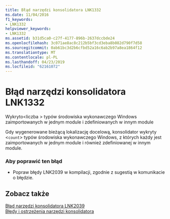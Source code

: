 ```yaml
---
title: Błąd narzędzi konsolidatora LNK1332
ms.date: 11/04/2016
f1_keywords:
- LNK1332
helpviewer_keywords:
- LNK1332
ms.assetid: b31d5ca0-c27f-4177-896b-2637dccbde24
ms.openlocfilehash: 3c071ae8ac8c212b5bf3cd3eba8b082d790f7d58
ms.sourcegitcommit: 0ab61bc3d2b6cfbd52a16c6ab2b97a8ea1864f12
ms.translationtype: MT
ms.contentlocale: pl-PL
ms.lasthandoff: 04/23/2019
ms.locfileid: "62161072"
---
```

# <a name="linker-tools-error-lnk1332"></a>Błąd narzędzi konsolidatora LNK1332

Wykryto\<liczba > typów środowiska wykonawczego Windows zaimportowanych w jednym module i zdefiniowanych w innym module

Gdy wygenerowane bieżącą lokalizację docelową, konsolidator wykryty <`count`> typów środowiska wykonawczego Windows, z których każdy jest zaimportowanych w jednym module i również zdefiniowanej w innym module.

### <a name="to-correct-this-error"></a>Aby poprawić ten błąd

- Popraw błędy LNK2039 w kompilacji, zgodnie z sugestią w komunikacie o błędzie.

## <a name="see-also"></a>Zobacz także

[Błąd narzędzi konsolidatora LNK2039](../../error-messages/tool-errors/linker-tools-error-lnk2039.md)<br/>
[Błędy i ostrzeżenia narzędzi konsolidatora](../../error-messages/tool-errors/linker-tools-errors-and-warnings.md)